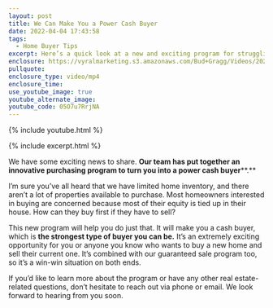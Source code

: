 ```yaml
---
layout: post
title: We Can Make You a Power Cash Buyer
date: 2022-04-04 17:43:58
tags:
  - Home Buyer Tips
excerpt: Here’s a quick look at a new and exciting program for struggling homebuyers.
enclosure: https://vyralmarketing.s3.amazonaws.com/Bud+Gragg/Videos/2022/Bud+Gragg+x.mp4
pullquote:
enclosure_type: video/mp4
enclosure_time:
use_youtube_image: true
youtube_alternate_image:
youtube_code: 05O7u7RrjNA
---
```

{% include youtube.html %}

{% include excerpt.html %}

We have some exciting news to share. **Our team has put together an innovative purchasing program to turn you into a power cash buyer****.**&nbsp;

I’m sure you’ve all heard that we have limited home inventory, and there aren’t a lot of properties available to purchase. Most homeowners interested in buying are concerned because most of their equity is tied up in their house. How can they buy first if they have to sell?

This new program will help you do just that. It will make you a cash buyer, which is **the strongest type of buyer you can be.** It’s an extremely exciting opportunity for you or anyone you know who wants to buy a new home and sell their current one. It’s combined with our guaranteed sale program too, so it’s a win-win situation on both ends.

If you’d like to learn more about the program or have any other real estate-related questions, don’t hesitate to reach out via phone or email. We look forward to hearing from you soon.
